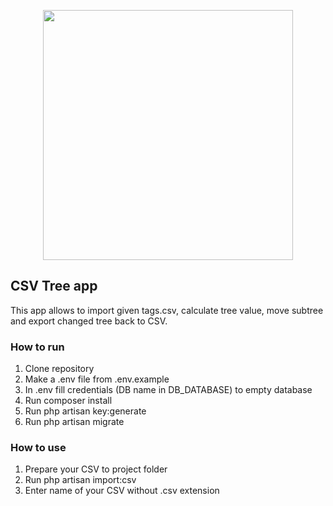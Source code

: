 <p align="center"><img src="https://res.cloudinary.com/dtfbvvkyp/image/upload/v1566331377/laravel-logolockup-cmyk-red.svg" width="400"></p>

## CSV Tree app
This app allows to import given tags.csv, calculate tree value, move subtree and export changed tree back to CSV.
### How to run
1. Clone repository
2. Make a .env file from .env.example
3. In .env fill credentials (DB name in DB_DATABASE) to empty database
4. Run composer install
5. Run php artisan key:generate
6. Run php artisan migrate


### How to use
1. Prepare your CSV to project folder
2. Run php artisan import:csv
3. Enter name of your CSV without .csv extension

